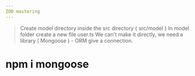 ```yaml
---
ZOD mastering 
---
```

> Create model directory inside the src directory { src/model }
> In model folder create a new file user.ts
> We can't make it directly, we need a library ( Mongoose ) - ORM give a connection.
# npm i mongoose


